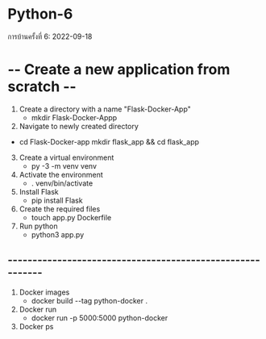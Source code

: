 # Python-6
การบ้านครั้งที่ 6: 2022-09-18
# -- Create a new application from scratch -- ##
1. Create a directory with a name "Flask-Docker-App"
   - mkdir Flask-Docker-Appp
  2. Navigate to newly created directory
   - cd Flask-Docker-app
   mkdir flask_app && cd flask_app
3. Create a virtual environment
   - py -3 -m venv venv
4. Activate the environment
   - . venv/bin/activate
5. Install Flask
   - pip install Flask
4. Create the required files
   - touch app.py Dockerfile
5. Run python
   - python3 app.py
## ---------------------------------------------------------- ##
1. Docker images
    - docker build --tag python-docker .
2. Docker run
   -   docker run -p 5000:5000 python-docker
3. Docker ps

